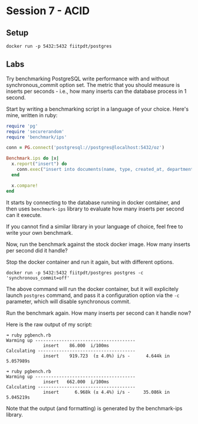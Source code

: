 # Session 7 - ACID

## Setup

```
docker run -p 5432:5432 fiitpdt/postgres
```

## Labs

Try benchmarking PostgreSQL write performance with and without synchronous_commit option set.
The metric that you should measure is inserts per seconds - i.e., how many inserts can the database process in 1 second.

Start by writing a benchmarking script in a language of your choice. Here's mine, written in ruby:


```ruby
require 'pg'
require 'securerandom'
require 'benchmark/ips'

conn = PG.connect('postgresql://postgres@localhost:5432/oz')

Benchmark.ips do |x|
  x.report("insert") do
    conn.exec("insert into documents(name, type, created_at, department, contracted_amount) values ('Generated doc #{SecureRandom.hex(10)}', 'MyTy    ↪pe', now(), 'Department #{SecureRandom.hex(10)}', #{(rand * 1_000_000).to_i})")
  end

  x.compare!
end
```

It starts by connecting to the database running in docker container, and then
uses `benchmark-ips` library to evaluate how many inserts per second can it
execute.

If you cannot find a similar library in your language of choice, feel free to write your own benchmark.

Now, run the benchmark against the stock docker image. How many inserts per second did it handle?

Stop the docker container and run it again, but with different options.

```
docker run -p 5432:5432 fiitpdt/postgres postgres -c 'synchronous_commit=off'
```

The above command will run the docker container, but it will explicitely launch
`postgres` command, and pass it a configuration option via the `-c` parameter,
which will disable synchronous commit.

Run the benchmark again. How many inserts per second can it handle now?

Here is the raw output of my script:


```
➜ ruby pgbench.rb
Warming up --------------------------------------
              insert    86.000  i/100ms
Calculating -------------------------------------
              insert    919.723  (± 4.0%) i/s -      4.644k in   5.057989s

➜ ruby pgbench.rb
Warming up --------------------------------------
              insert   662.000  i/100ms
Calculating -------------------------------------
              insert      6.968k (± 4.4%) i/s -     35.086k in   5.045219s
```

Note that the output (and formatting) is generated by the benchmark-ips library.
